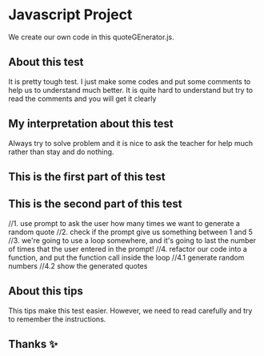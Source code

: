 # Javascript Project 

We create our own code in this quoteGEnerator.js.

## About this test

It is pretty tough test. I just make some codes and put some comments to help us to understand much better. It is quite hard to understand but try to read the comments and you will get it clearly

## My interpretation about this test

Always try to solve problem and it is nice to ask the teacher for help much rather than stay and do nothing.

## This is the first part of this test

## This is the second part of this test

//1. use prompt to ask the user how many times we want to generate a random quote
//2. check if the prompt give us something between 1 and 5
//3. we're going to use a loop somewhere, and it's going to last the number of times that the user entered in the prompt!
//4. refactor our code into a function, and put the function call inside the loop
//4.1 generate random numbers
//4.2 show the generated quotes

## About this tips

This tips make this test easier. However, we need to read carefully and try to remember the instructions.

## Thanks ✨
